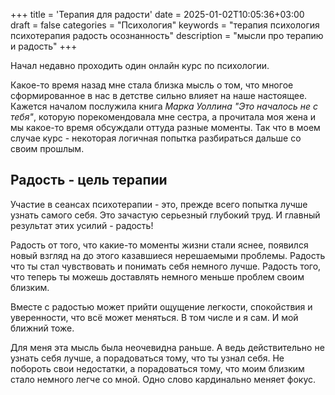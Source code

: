 +++
title = 'Терапия для радости'
date = 2025-01-02T10:05:36+03:00
draft = false
categories = "Психология"
keywords = "терапия психология психотерапия радость осознанность"
description = "мысли про терапию и радость"
+++

Начал недавно проходить один онлайн курс по психологии. 

Какое-то время назад мне стала близка мысль о том, что многое сформированное в нас в детстве сильно влияет на наше настоящее. Кажется началом послужила книга _Марка Уоллина "Это началось не с тебя"_, которую порекомендовала мне сестра, а прочитала моя жена и мы какое-то время обсуждали оттуда разные моменты. Так что в моем случае курс - некоторая логичная попытка разбираться дальше со своим прошлым.

## Радость - цель терапии

Участие в сеансах психотерапии - это, прежде всего попытка лучше узнать самого себя. Это зачастую серьезный глубокий труд. И главный результат этих усилий - радость!

Радость от того, что какие-то моменты жизни стали яснее, появился новый взгляд на до этого казавшиеся нерешаемыми проблемы. Радость что ты стал чувствовать и понимать себя немного лучше. Радость того, что теперь ты можешь доставлять немного меньше проблем своим близким.

Вместе с радостью может прийти ощущение легкости, спокойствия и уверенности, что всё может меняться. В том числе и я сам. И мой ближний тоже.

Для меня эта мысль была неочевидна раньше. А ведь действительно не узнать себя лучше, а порадоваться тому, что ты узнал себя. Не побороть свои недостатки, а порадоваться тому, что моим близким стало немного легче со мной. Одно слово кардинально меняет фокус.
